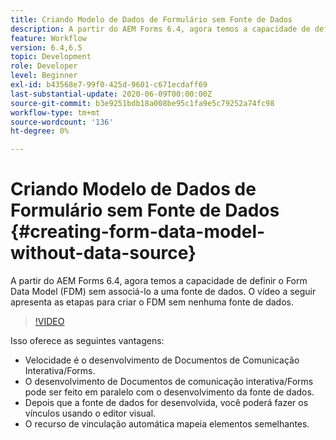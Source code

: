 ```yaml
---
title: Criando Modelo de Dados de Formulário sem Fonte de Dados
description: A partir do AEM Forms 6.4, agora temos a capacidade de definir o Form Data Model (FDM) sem associá-lo a uma fonte de dados. O vídeo a seguir apresenta as etapas para criar o FDM sem nenhuma fonte de dados.
feature: Workflow
version: 6.4,6.5
topic: Development
role: Developer
level: Beginner
exl-id: b43568e7-99f0-425d-9601-c671ecdaff69
last-substantial-update: 2020-06-09T00:00:00Z
source-git-commit: b3e9251bdb18a008be95c1fa9e5c79252a74fc98
workflow-type: tm+mt
source-wordcount: '136'
ht-degree: 0%

---
```


# Criando Modelo de Dados de Formulário sem Fonte de Dados {#creating-form-data-model-without-data-source}

A partir do AEM Forms 6.4, agora temos a capacidade de definir o Form Data Model (FDM) sem associá-lo a uma fonte de dados. O vídeo a seguir apresenta as etapas para criar o FDM sem nenhuma fonte de dados.

>[!VIDEO](https://video.tv.adobe.com/v/21414?quality=12&learn=on)

Isso oferece as seguintes vantagens:

* Velocidade é o desenvolvimento de Documentos de Comunicação Interativa/Forms.
* O desenvolvimento de Documentos de comunicação interativa/Forms pode ser feito em paralelo com o desenvolvimento da fonte de dados.
* Depois que a fonte de dados for desenvolvida, você poderá fazer os vínculos usando o editor visual.
* O recurso de vinculação automática mapeia elementos semelhantes.
